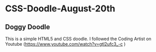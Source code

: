 # CSS-Doodle-August-20th

## Doggy Doodle

This is a simple HTML5 and CSS doodle. I followed the Coding Artist on Youtube (https://www.youtube.com/watch?v=gtl2ufc3_-c )
